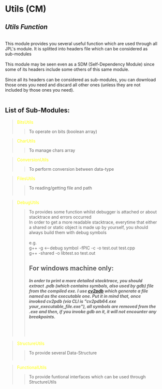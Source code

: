 # **Utils (CM)**
<h2><i>Utils Function</i></h2>
<br>
This module provides you several useful function which are used
through all JPL's module.
It is splitted into headers file which can be considered as 
sub-modules
<br><br>
This module may be seen even as a SDM (Self-Dependency Module) since some of its headers include some others of this same module.
<br><br>
Since all its headers can be considered as sub-modules, you can download those ones you need and discard all other ones (unless they are not included by those ones you need). 
<br>
<br>

## List of Sub-Modules:
> <span style="color:yellow">BitsUtils</span> 
>> To operate on bits (boolean array)

> <span style="color:yellow">CharUtils</span> 
>> To manage chars array

> <span style="color:yellow">ConversionUtils</span> 
>> To perform conversion between data-type

> <span style="color:yellow">FilesUtils</span> 
>> To reading/getting file and path<br><br>

> <span style="color:yellow">DebugUtils</span> 
>> To provides some function whilst debugger is attached or about stacktrace and errors occurred<br>
>> In order to get a more readable stacktrace, everytime that either a shared or static object is made up by yourself, you should always build them with debug symbols<br><br>
>> e.g.<br>
>> g++ -g <--debug symbol -fPIC -c -o test.out test.cpp<br>
>> g++ -shared -o libtest.so test.out<br>
>> <h2>For windows machine only:</h2>
>> <h5>In order to print a more detailed stacktrace, you should extract .pdb (which contains symbols, also used by gdb) file from the compiled exe. I use <a href="https://github.com/rainers/cv2pdb">cv2pdb</a> which generate a file named as the executable one. Put it in mind that, once invoked cv2pdb (via CLI is "cv2pdb64.exe your_executable_file.exe"), all symbols are removed from the .exe and then, if you invoke gdb on it, it will not encounter any breakpoints.</h5><br><br>

> <span style="color:yellow">StructureUtils</span> 
>> To provide several Data-Structure<br><br>

> <span style="color:yellow">FunctionalUtils</span> 
>> To provide funtional interfaces which can be used through StructureUtils